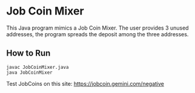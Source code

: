 # Job Coin Mixer

This Java program mimics a Job Coin Mixer. The user provides 3 unused addresses, the program spreads the deposit among the three addresses.
## How to Run
```
javac JobCoinMixer.java 
java JobCoinMixer
```
Test JobCoins on this site: https://jobcoin.gemini.com/negative
